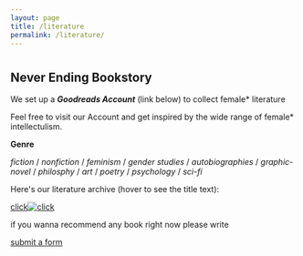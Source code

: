 ```yaml
---
layout: page
title: /literature
permalink: /literature/
---
```


# <h2>Never Ending Bookstory</h2>
We set up a <strong><em>Goodreads Account</em></strong> (link below) to collect female* literature 

Feel free to visit our Account and get inspired by the wide range of female* intellectulism. 
 
 <strong>Genre</strong>
 
 <em>fiction</em> / <em>nonfiction</em> / <em>feminism</em> / <em>gender studies</em> / <em>autobiographies</em> / <em>graphic-novel</em> / <em>philosphy</em> / <em>art</em> / <em>poetry</em> / <em>psychology</em> / <em>sci-fi</em>
 

Here's our literature archive (hover to see the title text):

[click![click](https://images.gr-assets.com/doodles/1572984560i/9.svg "click")](https://www.goodreads.com/user/show/104617976-commaneverends "commaneverends-goodreads")

if you wanna recommend any book right now please write 

<a href="https://airtable.com/shreaQ9jTsWLpJSXK" target="_blank">submit a form</a>
